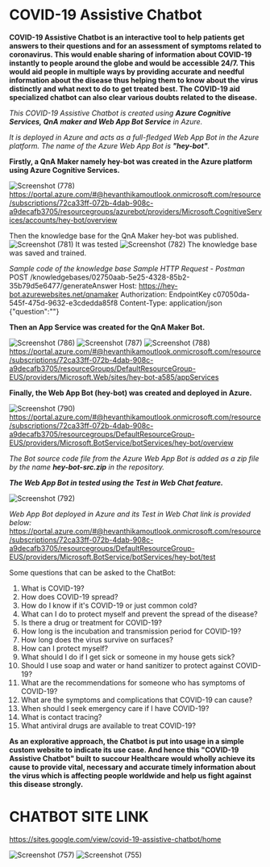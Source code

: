 # COVID-19 Assistive Chatbot
__COVID-19 Assistive Chatbot is an interactive tool to help patients get answers to their questions and for an assessment of symptoms related to coronavirus. This would enable sharing of information about COVID-19 instantly to people around the globe and would be accessible 24/7. This would aid people in multiple ways by providing accurate and needful information about the disease thus helping them to know about the virus distinctly and what next to do to get treated best. The COVID-19 aid specialized chatbot can also clear various doubts related to the disease.__

_This COVID-19 Assistive Chatbot is created using __Azure Cognitive Services, QnA maker and Web App Bot Service__ in Azure._

_It is deployed in Azure and acts as a full-fledged Web App Bot in the Azure platform. The name of the Azure Web App Bot is __"hey-bot"__._

__Firstly, a QnA Maker namely hey-bot was created in the Azure platform using Azure Cognitive Services.__

![Screenshot (778)](https://user-images.githubusercontent.com/83343293/154432169-75a3c7d3-7d64-43c1-8f9b-471b53faa9db.png)
https://portal.azure.com/#@hevanthikamoutlook.onmicrosoft.com/resource/subscriptions/72ca33ff-072b-4dab-908c-a9decafb3705/resourcegroups/azurebot/providers/Microsoft.CognitiveServices/accounts/hey-bot/overview

Then the knowledge base for the QnA Maker hey-bot was published.
![Screenshot (781)](https://user-images.githubusercontent.com/83343293/154433850-9053d534-74dd-4d24-83f8-f712f495e89a.png)
It was tested
![Screenshot (782)](https://user-images.githubusercontent.com/83343293/154434088-cf508abe-2732-4379-893a-f50889680c10.png)
The knowledge base was saved and trained.

_Sample code of the knowledge base_
_Sample HTTP Request - Postman_
POST /knowledgebases/02750aab-5e25-4328-85b2-35b79d5e6477/generateAnswer
Host: https://hey-bot.azurewebsites.net/qnamaker
Authorization: EndpointKey c07050da-545f-475d-9632-e3cdedda85f8
Content-Type: application/json
{"question":"<Your question>"}

__Then an App Service was created for the QnA Maker Bot.__

![Screenshot (786)](https://user-images.githubusercontent.com/83343293/154435643-fc835c95-deb7-4562-99b1-6b24a6899521.png)
![Screenshot (787)](https://user-images.githubusercontent.com/83343293/154435784-cea0d69e-b858-45a6-9780-77a656fc499e.png)
![Screenshot (788)](https://user-images.githubusercontent.com/83343293/154436123-cb723a41-87c0-407f-bfad-3c53e35c7612.png)
https://portal.azure.com/#@hevanthikamoutlook.onmicrosoft.com/resource/subscriptions/72ca33ff-072b-4dab-908c-a9decafb3705/resourceGroups/DefaultResourceGroup-EUS/providers/Microsoft.Web/sites/hey-bot-a585/appServices

__Finally, the Web App Bot (hey-bot) was created and deployed in Azure.__

![Screenshot (790)](https://user-images.githubusercontent.com/83343293/154438112-4415521e-3824-4d1a-b20b-6e51e961e140.png)
https://portal.azure.com/#@hevanthikamoutlook.onmicrosoft.com/resource/subscriptions/72ca33ff-072b-4dab-908c-a9decafb3705/resourcegroups/DefaultResourceGroup-EUS/providers/Microsoft.BotService/botServices/hey-bot/overview

_The Bot source code file from the Azure Web App Bot is added as a zip file by the name __hey-bot-src.zip__ in the repository._

__*The Web App Bot in tested using the Test in Web Chat feature.*__

![Screenshot (792)](https://user-images.githubusercontent.com/83343293/154439836-10c79399-4a01-42e5-bb16-db089aee56a4.png)

_Web App Bot deployed in Azure and its Test in Web Chat link is provided below:_
https://portal.azure.com/#@hevanthikamoutlook.onmicrosoft.com/resource/subscriptions/72ca33ff-072b-4dab-908c-a9decafb3705/resourcegroups/DefaultResourceGroup-EUS/providers/Microsoft.BotService/botServices/hey-bot/test

Some questions that can be asked to the ChatBot:
1. What is COVID-19?
2. How does COVID-19 spread?
3. How do I know if it's COVID-19 or just common cold?
4. What can I do to protect myself and prevent the spread of the disease?
5. Is there a drug or treatment for COVID-19?
6. How long is the incubation and transmission period for COVID-19?
7. How long does the virus survive on surfaces?
8. How can I protect myself?
9. What should I do if I get sick or someone in my house gets sick?
10. Should I use soap and water or hand sanitizer to protect against COVID-19?
11. What are the recommendations for someone who has symptoms of COVID-19?
12. What are the symptoms and complications that COVID-19 can cause?
13. When should I seek emergency care if I have COVID-19?
14. What is contact tracing?
15. What antiviral drugs are available to treat COVID-19?

__As an explorative approach, the Chatbot is put into usage in a simple custom website to indicate its use case. And hence this "COVID-19 Assistive Chatbot" built to succour Healthcare would wholly achieve its cause to provide vital, necessary and accurate timely information about the virus which is affecting people worldwide and help us fight against this disease strongly.__
# CHATBOT SITE LINK
https://sites.google.com/view/covid-19-assistive-chatbot/home

  
![Screenshot (757)](https://user-images.githubusercontent.com/83343293/152024860-49d081f0-d503-4b71-ade4-483a5adeadc3.png)
![Screenshot (755)](https://user-images.githubusercontent.com/83343293/152024917-86ae2d67-c607-4409-9df2-1af20002ed85.png)


